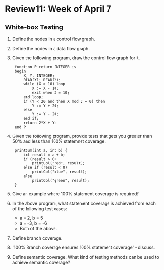 # Review11: Week of April 7

## White-box Testing
1. Define the nodes in a control flow graph.
2. Define the nodes in a data flow graph.
3. Given the following program, draw the control flow graph for it.
    
        function P return INTEGER is
        begin
            X, Y, INTEGER;
            READ(X); READ(Y);
            while (X > 10) loop
                X := X - 10;
                exit when X = 10;
            end loop;
            if (Y < 20 and then X mod 2 = 0) then
                Y := Y + 20;
            else
                Y := Y - 20;
            end if;
            return 2*X + Y;
        end P

4. Given the following program, provide tests that gets you greater than 50% and less than 100% statemnet coverage.

        printSum(int a, int b) {
            int result = a + b;
            if (result > 0)
                printCol("red", result);
            else if (result < 0)
                printCol("blue", result);
            else
                printCol("green", result);
        }

5. Give an example where 100% statement coverage is required?
6. In the above program, what statement coverage is achieved from each of the following test cases:
    - a = 2, b = 5
    - a = -3, b = -6
    - Both of the above.
7. Define branch coverage. 
8. '100%  Branch coverage ensures 100% statement coverage' - discuss.
9. Define semantic coverage. What kind of testing methods can be used to achieve semantic coverage?